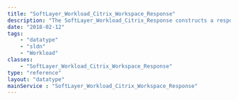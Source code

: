 ```yaml
---
title: "SoftLayer_Workload_Citrix_Workspace_Response"
description: "The SoftLayer_Workload_Citrix_Response constructs a response object for [[SoftLayer_Workload_Citrix_Order]]. "
date: "2018-02-12"
tags:
    - "datatype"
    - "sldn"
    - "Workload"
classes:
    - "SoftLayer_Workload_Citrix_Workspace_Response"
type: "reference"
layout: "datatype"
mainService : "SoftLayer_Workload_Citrix_Workspace_Response"
---
```

